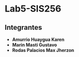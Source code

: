 # Lab5-SIS256

## Integrantes

- **Amurrio Huaygua Karen**
- **Marin Masti Gustavo**
- **Rodas Palacios Max Jherzon** 


